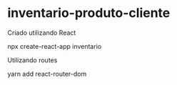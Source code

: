 # inventario-produto-cliente

Criado utilizando React

npx create-react-app inventario

Utilizando routes

yarn add react-router-dom

